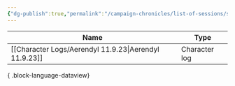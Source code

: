 ```yaml
---
{"dg-publish":true,"permalink":"/campaign-chronicles/list-of-sessions/session-5/","tags":["Event"]}
---
```



| Name                                                     | Type          |
| -------------------------------------------------------- | ------------- |
| [[Character Logs/Aerendyl 11.9.23\|Aerendyl 11.9.23]] | Character log |

{ .block-language-dataview}